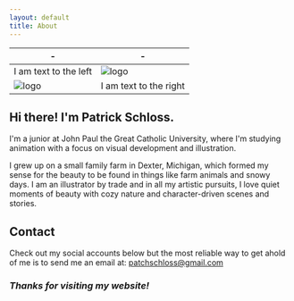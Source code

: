 ```yaml
---
layout: default
title: About
---
```



| - | - |
|---|---|
| I am text to the left  | ![logo](https://github.com/patchschloss/patchschloss.github.io/assets/14957489/05e73a0e-284f-430f-b452-d4341cb072b2) |
| ![logo](https://github.com/patchschloss/patchschloss.github.io/assets/14957489/eda5d7dc-7dad-4b6f-980c-a16e91918c6b) | I am text to the right |

## Hi there! I'm Patrick Schloss.
I'm a junior at John Paul the Great Catholic University, where I'm studying animation with a focus on visual development and illustration.

I grew up on a small family farm in Dexter, Michigan, which formed my sense for the beauty to be found in things like farm animals and snowy days. I am an illustrator by trade and in all my artistic pursuits, I love quiet moments of beauty with cozy nature and character-driven scenes and stories.

## Contact
Check out my social accounts below but the most reliable way to get ahold of me is to send me an email at: patchschloss@gmail.com

### <em>Thanks for visiting my website!</em>
